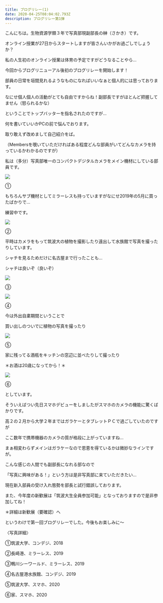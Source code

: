 ```yaml
---
title: ブログリレー(1)
date: 2020-04-25T08:04:02.793Z
description: ブログリレー第1弾
---
```

<!--StartFragment-->

こんにちは。生物資源学類３年で写真部現副部長の榊（さかき）です。

オンライン授業が27日からスタートしますが皆さんいかがお過ごしでしょうか？

私の人生初のオンライン授業は体育の予定ですがどうなることやら…

今回からブログリニューアル後初のブログリレーを開始します！

部員の日常を垣間見れるようなものになればいいなぁと個人的には思っております。

なにせ個人個人の活動がとても自由ですからね！副部長ですがほとんど把握してません（怒られるかな）

ということでトップバッターを指名されたのですが…

何を書いていいかPCの前で悩んでおります。

取り敢えず改めまして自己紹介をば。

（Membersを覗いていただければある程度どんな部員がいてどんなカメラを持っているかわかるのですが）

私は（多分）写真部唯一のコンパクトデジタルカメラをメイン機材にしている部員です。

![](https://lh3.googleusercontent.com/8ZU4rbbH-xo27nJeY2NEP1lzcP6obJvU8ElZ974-9944UAuYsIRU_NfH3PG5PNY2c1ZNzW3N02N08cbhjOUvakHFIlJWqR94EfMu8ih5zxVPjCsHh3w-56799uydoYj6zpzgl9B-)

①

もちろんサブ機材としてミラーレスも持っていますがなにせ2019年の5月に買ったばかりで…

練習中です。

![](https://lh4.googleusercontent.com/R4dvyaFH792tekfQhe0f0rkRdZq-GquF-JrXGrbYdRyFh1q6vReQY8jACuomidkfEVij1kvfFt1MnCQzvdal8GKFbgJJMIRcOsK_Ewt4544yPMz430CtUeMoWqdHUcH1vJ0UxS4V)

②

平時はカメラをもって筑波大の植物を撮影したり遠出して水族館で写真を撮ったりしています。

シャチを見るためだけに名古屋まで行ったことも…

シャチは良いぞ（良いぞ）

![](https://lh3.googleusercontent.com/dOllDmOU4cAwV6DvAfjqhAl9PEWIlb-jH0VWHYzLxFPVlWsfH9AbpFhQkY4ahhnu1JSlxWTMfb_uuwVSfkCapYyegxJjjIbA5AdbabEypaCtqxV4hjGG0iLYmAbu5o-gUDukmidQ)

③

![](https://lh4.googleusercontent.com/FhHD3Vqi43wIEMEri3vjwHWtc_ZDxfXWiY9Eyc_511AcmL4aaxipvT3-GBVPljAPWyy9SVGLqW_jv74uXaEP_KjwsAgszpI50MpiddxK8fKY72-ZJ9VtPwdaIAI9Oxsnf94lQoOg)

④

今は外出自粛期間ということで

買い出しのついでに植物の写真を撮ったり

![](https://lh4.googleusercontent.com/QdGBPumzh4g2A4FKLPe8LshrM-DOC3Th5tDeh4Ehj9f8Z0GDDYtAxFkP9wzKFDlDh0z9JswWrAk7Cv-49OVzTjDQOmTJd7Fp4kktxcvivph8mzz-pqawJffttDJCYo5DJwb-u_l4)

⑤

家に残ってる酒瓶をキッチンの窓辺に並べたりして撮ったり

＊お酒は20歳になってから！＊

![](https://lh3.googleusercontent.com/ro2I797PkX0dSmpoYPA6BzREy89erM35DoTkRufbYDwoI6SfpwM8CNtj7JBL6GI0492-BXHS5gnbMruOQtkNvLTEo3LJGOb8Wo4R5CIHP1fu9tXLDYlM5MzozLPhTjstPGGnyk-x)

⑥

としています。

そういえばつい先日スマホデビューをしましたがスマホのカメラの機能に驚くばかりです。

高２の２月から大学２年まではガラケーとタブレットＰＣで過ごしていたのですが

ここ数年で携帯機器のカメラの質が格段に上がっていますね…

まぁ相変わらずメインはガラケーなので恩恵を得ているかは微妙なラインですが。

こんな感じの人間でも副部長になれる部なので

「写真に興味がある！」という方は是非写真部に来ていただきたい…

現在新入部員の受け入れ態勢を部長と試行錯誤しております。

また、今年度の新歓展は「筑波大生全員参加可能」となっておりますので是非参加してね！

＊詳細は新歓展（要確認）へ

というわけで第一回ブログリレーでした。今後もお楽しみに～

〈写真詳細〉

①筑波大学、コンデジ、2018

②長崎港、ミラーレス、2019

③鴨川シーワールド、ミラーレス、2019

④名古屋港水族館、コンデジ、2019

⑤筑波大学、スマホ、2020

⑥家、スマホ、2020

<!--EndFragment-->
